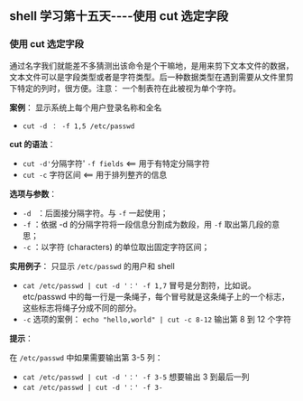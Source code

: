 ## shell 学习第十五天----使用 cut 选定字段

### 使用 cut 选定字段

通过名字我们就能差不多猜测出该命令是个干嘛地，是用来剪下文本文件的数据，文本文件可以是字段类型或者是字符类型。后一种数据类型在遇到需要从文件里剪下特定的列时，很方便。注意： 一个制表符在此被视为单个字符。
 
**案例**： 显示系统上每个用户登录名称和全名

- `cut -d ： -f 1,5 /etc/passwd`

**cut 的语法**：

- `cut -d'`分隔字符' `-f fields`  <== 用于有特定分隔字符
- `cut -c` 字符区间             <== 用于排列整齐的信息
 
**选项与参数**：

- `-d ` ：后面接分隔字符。与 `-f` 一起使用；
- `-f`  ：依据 -d 的分隔字符将一段信息分割成为数段，用 `-f` 取出第几段的意思；
- `-c`  ：以字符 (characters) 的单位取出固定字符区间；
 
**实用例子**： 只显示 `/etc/passwd` 的用户和 shell

- `cat /etc/passwd | cut -d '：' -f 1,7`
冒号是分割符，比如说。etc/passwd 中的每一行是一条绳子，每个冒号就是这条绳子上的一个标志，这些标志将绳子分成不同的部分。
- `-c` 选项的案例：
`echo "hello,world" | cut -c 8-12`
输出第 8 到 12 个字符
 
**提示**： 

在 `/etc/passwd` 中如果需要输出第 3-5 列：

- `cat /etc/passwd | cut -d '：' -f 3-5` 想要输出 3 到最后一列
- `cat /etc/passwd | cut -d '：' -f 3-`
